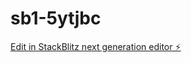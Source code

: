 # sb1-5ytjbc

[Edit in StackBlitz next generation editor ⚡️](https://stackblitz.com/~/github.com/huyqduong/sb1-5ytjbc)